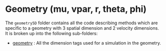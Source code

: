 # Geometry (mu, vpar, r, theta, phi)

The `geometry5D` folder contains all the code describing methods which are specific to a geometry with 3 spatial dimension and 2 velocity dimensions. It is broken up into the following sub-folders:

- [geometry](./geometry/README.md) : All the dimension tags used for a simulation in the geometry.
<!-- - [rhs](./rhs/README.md) : Code describing the operators on the right hand side of the Boltzmann equation; namely sources, sinks and collisions.-->
